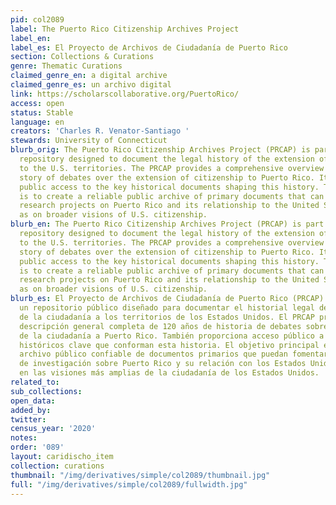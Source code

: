 ```yaml
---
pid: col2089
label: The Puerto Rico Citizenship Archives Project
label_en:
label_es: El Proyecto de Archivos de Ciudadanía de Puerto Rico
section: Collections & Curations
genre: Thematic Curations
claimed_genre_en: a digital archive
claimed_genre_es: un archivo digital
link: https://scholarscollaborative.org/PuertoRico/
access: open
status: Stable
language: en
creators: 'Charles R. Venator-Santiago '
stewards: University of Connecticut
blurb_orig: The Puerto Rico Citizenship Archives Project (PRCAP) is part of a public
  repository designed to document the legal history of the extension of citizenship
  to the U.S. territories. The PRCAP provides a comprehensive overview of 120+ year
  story of debates over the extension of citizenship to Puerto Rico. It also provides
  public access to the key historical documents shaping this history. The main goal
  is to create a reliable public archive of primary documents that can foster new
  research projects on Puerto Rico and its relationship to the United States as well
  as on broader visions of U.S. citizenship.
blurb_en: The Puerto Rico Citizenship Archives Project (PRCAP) is part of a public
  repository designed to document the legal history of the extension of citizenship
  to the U.S. territories. The PRCAP provides a comprehensive overview of 120+ year
  story of debates over the extension of citizenship to Puerto Rico. It also provides
  public access to the key historical documents shaping this history. The main goal
  is to create a reliable public archive of primary documents that can foster new
  research projects on Puerto Rico and its relationship to the United States as well
  as on broader visions of U.S. citizenship.
blurb_es: El Proyecto de Archivos de Ciudadanía de Puerto Rico (PRCAP) es parte de
  un repositorio público diseñado para documentar el historial legal de la extensión
  de la ciudadanía a los territorios de los Estados Unidos. El PRCAP proporciona una
  descripción general completa de 120 años de historia de debates sobre la extensión
  de la ciudadanía a Puerto Rico. También proporciona acceso público a los documentos
  históricos clave que conforman esta historia. El objetivo principal es crear un
  archivo público confiable de documentos primarios que puedan fomentar nuevos proyectos
  de investigación sobre Puerto Rico y su relación con los Estados Unidos, así como
  en las visiones más amplias de la ciudadanía de los Estados Unidos.
related_to:
sub_collections:
open_data:
added_by:
twitter:
census_year: '2020'
notes:
order: '089'
layout: caridischo_item
collection: curations
thumbnail: "/img/derivatives/simple/col2089/thumbnail.jpg"
full: "/img/derivatives/simple/col2089/fullwidth.jpg"
---
```

